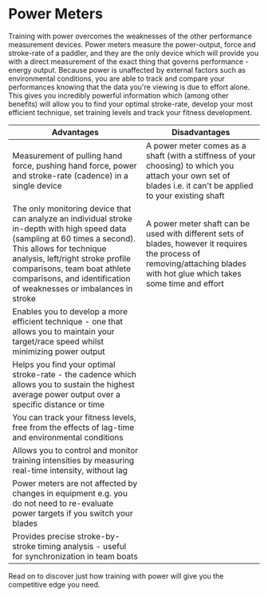 # Power Meters

Training with power overcomes the weaknesses of the other performance measurement devices. Power meters measure the power-output, force and stroke-rate of a paddler, and they are the only device which will provide you with a direct measurement of the exact thing that governs performance - energy output. Because power is unaffected by external factors such as environmental conditions, you are able to track and compare your performances knowing that the data you're viewing is due to effort alone. This gives you incredibly powerful information which (among other benefits) will allow you to find your optimal stroke-rate, develop your most efficient technique, set training levels and track your fitness development.

| Advantages | Disadvantages |
| -- | -- |
| Measurement of pulling hand force, pushing hand force, power and stroke-rate (cadence) in a single device | A power meter comes as a shaft (with a stiffness of your choosing) to which you attach your own set of blades i.e. it can't be applied to your existing shaft |
| The only monitoring device that can analyze an individual stroke in-depth with high speed data (sampling at 60 times a second). This allows for technique analysis, left/right stroke profile comparisons, team boat athlete comparisons, and identification of weaknesses or imbalances in stroke | A power meter shaft can be used with different sets of blades, however it requires the process of removing/attaching blades with hot glue which takes some time and effort |
| Enables you to develop a more efficient technique - one that allows you to maintain your target/race speed whilst minimizing power output ||
| Helps you find your optimal stroke-rate - the cadence which allows you to sustain the highest average power output over a specific distance or time ||
| You can track your fitness levels, free from the effects of lag-time and environmental conditions ||
| Allows you to control and monitor training intensities by measuring real-time intensity, without lag ||
| Power meters are not affected by changes in equipment e.g. you do not need to re-evaluate power targets if you switch your blades ||
| Provides precise stroke-by-stroke timing analysis - useful for synchronization in team boats ||

Read on to discover just how training with power will give you the competitive edge you need.
